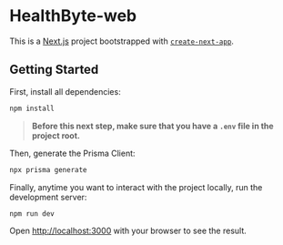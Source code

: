 # HealthByte-web
This is a [Next.js](https://nextjs.org) project bootstrapped with [`create-next-app`](https://github.com/vercel/next.js/tree/canary/packages/create-next-app).

## Getting Started

First, install all dependencies:
```bash
npm install
```

> **Before this next step, make sure that you have a `.env` file in the project root.**
> 
Then, generate the Prisma Client:
```bash
npx prisma generate
```

Finally, anytime you want to interact with the project locally, run the development server:
```bash
npm run dev
```

Open [http://localhost:3000](http://localhost:3000) with your browser to see the result.

